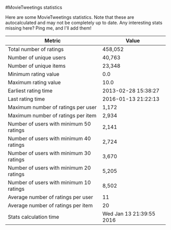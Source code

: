 #MovieTweetings statistics

Here are some MovieTweetings statistics. Note that these are autocalculated and may not be completely up to date. Any interesting stats missing here? Ping me, and I'll add them!

Metric | Value
--- | ---
Total number of ratings                 | 458,052
Number of unique users                  | 40,763
Number of unique items                  | 23,348
Minimum rating value                    | 0.0
Maximum rating value                    | 10.0
Earliest rating time                    | 2013-02-28 15:38:27
Last rating time                        | 2016-01-13 21:22:13
Maximum number of ratings per user      | 1,172
Maximum number of ratings per item      | 2,934
Number of users with minimum 50 ratings | 2,141
Number of users with minimum 40 ratings | 2,724
Number of users with minimum 30 ratings | 3,670
Number of users with minimum 20 ratings | 5,205
Number of users with minimum 10 ratings | 8,502
Average number of ratings per user      | 11
Average number of ratings per item      | 20
Stats calculation time                  | Wed Jan 13 21:39:55 2016

